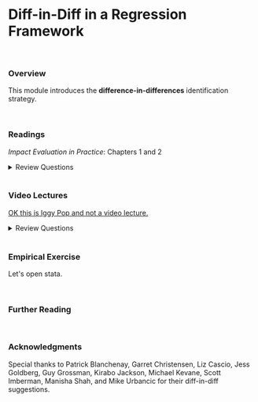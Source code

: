 # Diff-in-Diff in a Regression Framework


<br>

### Overview  
This module introduces the **difference-in-differences** identification strategy.  

<br>

### Readings
_Impact Evaluation in Practice_: Chapters 1 and 2  

<details><summary>Review Questions</summary>
  <br>
  <ol>
  <li>Insert review questions here. </li>
  </ol>
</details>

<br>

### Video Lectures  
[OK this is Iggy Pop and not a video lecture.](https://www.youtube.com/watch?v=-fWw7FE9tTo)   

<details><summary>Review Questions</summary>
  <br>
  <ol>
  <li>Insert review questions here. </li>
  </ol>
</details>

<br>

### Empirical Exercise
Let's open stata.

<br>

### Further Reading


<br>

### Acknowledgments
Special thanks to Patrick Blanchenay, Garret Christensen, Liz Cascio, Jess Goldberg, Guy Grossman, Kirabo Jackson, 
Michael Kevane, Scott Imberman, Manisha Shah, and Mike Urbancic for their diff-in-diff suggestions.
